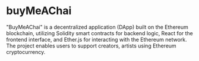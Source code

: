 # buyMeAChai
"BuyMeAChai" is a decentralized application (DApp) built on the Ethereum blockchain, utilizing Solidity smart contracts for backend logic, React for the frontend interface, and Ether.js for interacting with the Ethereum network. The project enables users to support creators, artists using Ethereum cryptocurrency.
